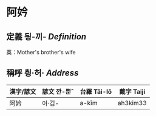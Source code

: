 # 阿妗
## 定義 딍-끼- _Definition_




英：Mother's brother's wife

## 稱呼 칑·허· _Address_

漢字/諺文 | 諺文 깐-뿐ˆ | 台羅 Tâi-lô | 戴字 Taiji
--- | --- | --- | --- 
阿妗 | 아·김- | a-kīm | ah3kim33 
